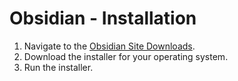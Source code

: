 # Obsidian - Installation

1. Navigate to the [Obsidian Site Downloads](https://obsidian.md/download).
2. Download the installer for your operating system.
3. Run the installer.